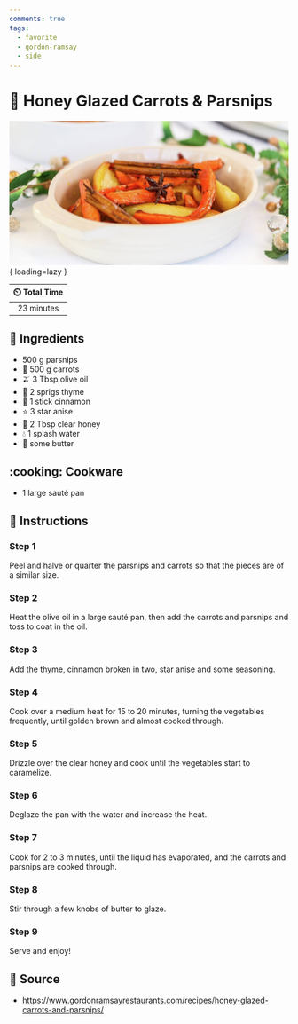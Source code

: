 ```yaml
---
comments: true
tags:
  - favorite
  - gordon-ramsay
  - side
---
```

# :carrot: Honey Glazed Carrots & Parsnips

![Honey Glazed Carrots and Parsnips](../assets/images/honey-glazed-carrots-and-parsnips.jpg){ loading=lazy }

| :timer_clock: Total Time |
|:-----------------------: |
| 23 minutes |

## :salt: Ingredients

- 500 g parsnips
- :carrot: 500 g carrots
- :olive: 3 Tbsp olive oil
- :herb: 2 sprigs thyme
- :custard: 1 stick cinnamon
- :star: 3 star anise
- :honey_pot: 2 Tbsp clear honey
- :droplet: 1 splash water
- :butter: some butter

## :cooking: Cookware

- 1 large sauté pan

## :pencil: Instructions

### Step 1

Peel and halve or quarter the parsnips and carrots so that the pieces are of a similar size.

### Step 2

Heat the olive oil in a large sauté pan, then add the carrots and parsnips and toss to coat in the oil.

### Step 3

Add the thyme, cinnamon broken in two, star anise and some seasoning.

### Step 4

Cook over a medium heat for 15 to 20 minutes, turning the vegetables frequently, until golden brown and almost cooked
through.

### Step 5

Drizzle over the clear honey and cook until the vegetables start to caramelize.

### Step 6

Deglaze the pan with the water and increase the heat.

### Step 7

Cook for 2 to 3 minutes, until the liquid has evaporated, and the carrots and parsnips are cooked through.

### Step 8

Stir through a few knobs of butter to glaze.

### Step 9

Serve and enjoy!

## :link: Source

- <https://www.gordonramsayrestaurants.com/recipes/honey-glazed-carrots-and-parsnips/>
